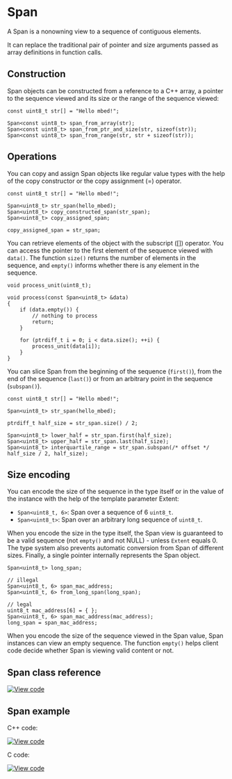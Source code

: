 # Span

A Span is a nonowning view to a sequence of contiguous elements.

It can replace the traditional pair of pointer and size arguments passed as array definitions in function calls.

## Construction

Span objects can be constructed from a reference to a C++ array, a pointer to the sequence viewed and its size or the range of the sequence viewed:

```
const uint8_t str[] = "Hello mbed!";

Span<const uint8_t> span_from_array(str);
Span<const uint8_t> span_from_ptr_and_size(str, sizeof(str));
Span<const uint8_t> span_from_range(str, str + sizeof(str));
```

## Operations

You can copy and assign Span objects like regular value types with the help of the copy constructor or the copy assignment (=) operator.

```
const uint8_t str[] = "Hello mbed!";

Span<uint8_t> str_span(hello_mbed);
Span<uint8_t> copy_constructed_span(str_span);
Span<uint8_t> copy_assigned_span;

copy_assigned_span = str_span;
```

You can retrieve elements of the object with the subscript ([]) operator. You can access the pointer to the first element of the sequence viewed with `data()`. The function `size()` returns the number of elements in the sequence, and `empty()` informs whether there is any element in the sequence.

```
void process_unit(uint8_t);

void process(const Span<uint8_t> &data)
{
    if (data.empty()) {
        // nothing to process
        return;
    }

    for (ptrdiff_t i = 0; i < data.size(); ++i) {
        process_unit(data[i]);
    }
}
```

You can slice Span from the beginning of the sequence (`first()`), from the end of the sequence (`last()`) or from an arbitrary point in the sequence (`subspan()`).

```
const uint8_t str[] = "Hello mbed!";

Span<uint8_t> str_span(hello_mbed);

ptrdiff_t half_size = str_span.size() / 2;

Span<uint8_t> lower_half = str_span.first(half_size);
Span<uint8_t> upper_half = str_span.last(half_size);
Span<uint8_t> interquartile_range = str_span.subspan(/* offset */ half_size / 2, half_size);
```

## Size encoding

You can encode the size of the sequence in the type itself or in the value of the instance with the help of the template parameter Extent:

  - `Span<uint8_t, 6>`: Span over a sequence of 6 `uint8_t`.
  - `Span<uint8_t>`: Span over an arbitrary long sequence of `uint8_t`.

When you encode the size in the type itself, the Span view is guaranteed to be a valid sequence (not `empty()` and not NULL) - unless `Extent` equals 0. The type system also prevents automatic conversion from Span of different sizes. Finally, a single pointer internally represents the Span object.

```
Span<uint8_t> long_span;

// illegal
Span<uint8_t, 6> span_mac_address;
Span<uint8_t, 6> from_long_span(long_span);

// legal
uint8_t mac_address[6] = { };
Span<uint8_t, 6> span_mac_address(mac_address);
long_span = span_mac_address;
```

When you encode the size of the sequence viewed in the Span value, Span instances can view an empty sequence. The function `empty()` helps client code decide whether Span is viewing valid content or not.

## Span class reference

[![View code](https://www.mbed.com/embed/?type=library)](https://os.mbed.com/docs/mbed-os/development/mbed-os-api-doxy/structmbed_1_1_span.html)


## Span example

C++ code:

[![View code](https://www.mbed.com/embed/?url=https://github.com/ARMmbed/mbed-os-snippet-Span_cpp/tree/v6.8)](https://github.com/ARMmbed/mbed-os-snippet-Span_cpp/blob/v6.8/main.cpp)


C code:

[![View code](https://www.mbed.com/embed/?url=https://github.com/ARMmbed/mbed-os-snippet-Span_c/tree/v6.8)](https://github.com/ARMmbed/mbed-os-snippet-Span_c/blob/v6.8/main.cpp)
